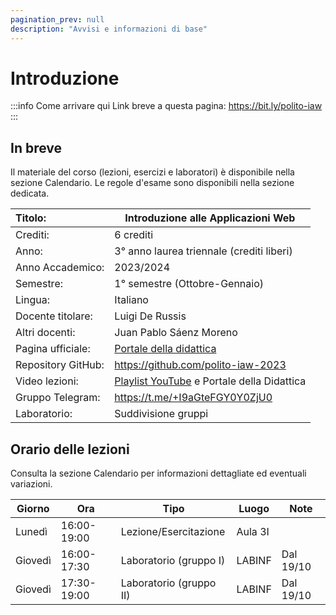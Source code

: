 ```yaml
---
pagination_prev: null
description: "Avvisi e informazioni di base"
---
```


# Introduzione

:::info Come arrivare qui
Link breve a questa pagina: https://bit.ly/polito-iaw
:::


## In breve

Il materiale del corso (lezioni, esercizi e laboratori) è disponibile nella sezione Calendario. Le regole d'esame sono disponibili nella sezione dedicata.

| Titolo:                | Introduzione alle Applicazioni Web                  |
|:-----------------------|-----------------------------------------------------|
| Crediti:               | 	6 crediti                                          |
| Anno:                  | 	3° anno laurea triennale (crediti liberi)          |
| Anno Accademico:       | 	2023/2024                                          |
| Semestre:              | 	1° semestre (Ottobre-Gennaio)                      |
| Lingua:                | 	Italiano                                           |
| Docente titolare:      | 	Luigi De Russis                                    |
| Altri docenti:         | 	Juan Pablo Sáenz Moreno                            |
| Pagina ufficiale: 	   | [Portale della didattica](https://didattica.polito.it/pls/portal30/gap.pkg_guide.viewGap?p_cod_ins=01DXUOA) |
| Repository GitHub:     | https://github.com/polito-iaw-2023                  |
| Video lezioni: 	       | [Playlist YouTube](https://www.youtube.com/playlist?list=PLs7DWGc_wmwT7lSFgUpuNX80Pc7wp5rah) e Portale della Didattica          |
| Gruppo Telegram: 	     | https://t.me/+I9aGteFGY0Y0ZjU0                      |
| Laboratorio:           | Suddivisione gruppi                                 |


## Orario delle lezioni

Consulta la sezione Calendario per informazioni dettagliate ed eventuali variazioni.

| Giorno   | Ora | Tipo | Luogo | Note |
|----------|----|-----|------|----|
| Lunedì   | 16:00-19:00 |Lezione/Esercitazione |Aula 3I | |
| Giovedì  | 16:00-17:30 |Laboratorio (gruppo I) | LABINF | Dal 19/10 |
| Giovedì  | 17:30-19:00 |Laboratorio (gruppo II) |LABINF | Dal 19/10 |
